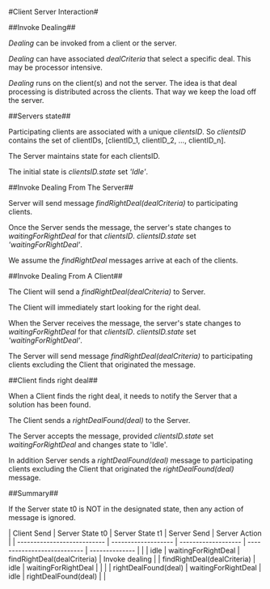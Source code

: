 #Client Server Interaction#

##Invoke Dealing##

*Dealing* can be invoked from a client or the server.

*Dealing* can have associated *dealCriteria* that select a specific deal. This may be processor intensive.

*Dealing* runs on the client(s) and not the server. The idea is that deal processing is distributed across the clients. That way we keep the load off the server.

##Servers state##

Participating clients are associated with a unique *clientsID*. So *clientsID* contains the set of clientIDs, [clientID_1, clientID_2, ..., clientID_n].

The Server maintains state for each clientsID.

The initial state is *clientsID.state* set *'Idle'*.


##Invoke Dealing From The Server##

Server will send message *findRightDeal(dealCriteria)* to participating clients.

Once the Server sends the message, the server's state changes to *waitingForRightDeal* for that *clientsID*. *clientsID.state* set *'waitingForRightDeal'*.

We assume the *findRightDeal* messages arrive at each of the clients.

##Invoke Dealing From A Client##

The Client will send a *findRightDeal(dealCriteria)* to Server.

The Client will immediately start looking for the right deal.

When the Server receives the message, the server's state changes to *waitingForRightDeal* for that *clientsID*. *clientsID.state* set *'waitingForRightDeal'*.

The Server will send message *findRightDeal(dealCriteria)* to participating clients excluding the Client that originated the message.

##Client finds right deal##

When a Client finds the right deal, it needs to notify the Server that a solution has been found.

The Client sends a *rightDealFound(deal)* to the Server.

The Server accepts the message, provided *clientsID.state* set *waitingForRightDeal* and changes state to 'Idle'.

In addition Server sends a *rightDealFound(deal)* message to participating clients excluding the Client that originated the *rightDealFound(deal)* message.

##Summary##

If the Server state t0 is NOT in the designated state, then any action of message is ignored.

| Client Send                 | Server State t0     | Server State t1     | Server Send                 | Server Action  |
| --------------------------- | ------------------- | ------------------- | --------------------------- | -------------- |                             |                             | idle                | waitingForRightDeal | findRightDeal(dealCriteria) | Invoke dealing |
| findRightDeal(dealCriteria) | idle                | waitingForRightDeal |                             |                |
| rightDealFound(deal)        | waitingForRightDeal | idle                | rightDealFound(deal)        |                |
